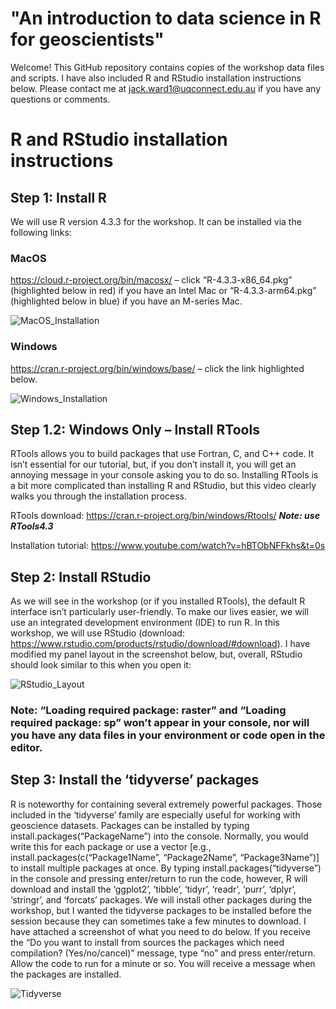 # "An introduction to data science in R for geoscientists"

Welcome! This GitHub repository contains copies of the workshop data files and scripts. I have also included R and RStudio installation instructions below. Please contact me at jack.ward1@uqconnect.edu.au if you have any questions or comments.

# R and RStudio installation instructions

## Step 1: Install R

We will use R version 4.3.3 for the workshop. It can be installed via the following links:

### MacOS
https://cloud.r-project.org/bin/macosx/ – click “R-4.3.3-x86_64.pkg” (highlighted below in red) if you have an Intel Mac or “R-4.3.3-arm64.pkg” (highlighted below in blue) if you have an M-series Mac. 
 
![MacOS_Installation](https://github.com/JackFWard/An-introduction-to-data-science-in-R-for-geoscientists/assets/63625965/f8c1c5ab-7365-46a3-af4d-7abaa4f67990)

### Windows
https://cran.r-project.org/bin/windows/base/ – click the link highlighted below. 

![Windows_Installation](https://github.com/JackFWard/An-introduction-to-data-science-in-R-for-geoscientists/assets/63625965/efe183d3-cd82-4f18-87fc-bd304d822777)

## Step 1.2: Windows Only – Install RTools

RTools allows you to build packages that use Fortran, C, and C++ code. It isn’t essential for our tutorial, but, if you don’t install it, you will get an annoying message in your console asking you to do so. Installing RTools is a bit more complicated than installing R and RStudio, but this video clearly walks you through the installation process. 

RTools download: https://cran.r-project.org/bin/windows/Rtools/ ***Note: use RTools4.3***

Installation tutorial: https://www.youtube.com/watch?v=hBTObNFFkhs&t=0s 


## Step 2: Install RStudio

As we will see in the workshop (or if you installed RTools), the default R interface isn’t particularly user-friendly. To make our lives easier, we will use an integrated development environment (IDE) to run R. In this workshop, we will use RStudio (download: https://www.rstudio.com/products/rstudio/download/#download). I have modified my panel layout in the screenshot below, but, overall, RStudio should look similar to this when you open it:

![RStudio_Layout](https://github.com/JackFWard/An-introduction-to-data-science-in-R-for-geoscientists/assets/63625965/4bf06a07-5749-43aa-b445-972810e03514)

### Note: “Loading required package: raster” and “Loading required package: sp” won’t appear in your console, nor will you have any data files in your environment or code open in the editor.

## Step 3: Install the ‘tidyverse’ packages

R is noteworthy for containing several extremely powerful packages. Those included in the ‘tidyverse’ family are especially useful for working with geoscience datasets. Packages can be installed by typing install.packages(“PackageName”) into the console. Normally, you would write this for each package or use a vector [e.g., install.packages(c(“Package1Name”, “Package2Name”, “Package3Name”)] to install multiple packages at once. By typing install.packages(“tidyverse”) in the console and pressing enter/return to run the code, however, R will download and install the ‘ggplot2’, ‘tibble’, ‘tidyr’, ‘readr’, ‘purr’, ‘dplyr’, ‘stringr’, and ‘forcats’ packages. We will install other packages during the workshop, but I wanted the tidyverse packages to be installed before the session because they can sometimes take a few minutes to download. I have attached a screenshot of what you need to do below. If you receive the “Do you want to install from sources the packages which need compilation? (Yes/no/cancel)” message, type “no” and press enter/return. Allow the code to run for a minute or so. You will receive a message when the packages are installed.

![Tidyverse](https://github.com/JackFWard/An-introduction-to-data-science-in-R-for-geoscientists/assets/63625965/a5071f1d-e8ca-4a5b-9168-0534a169c4ec)




 
